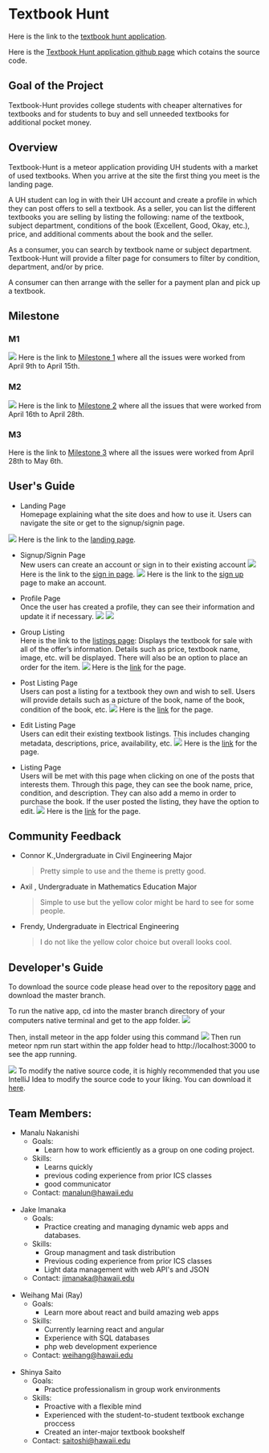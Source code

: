 # Textbook Hunt

Here is the link to the [textbook hunt application](http://textbookhunt.meteorapp.com/#/).

Here is the [Textbook Hunt application github page](https://github.com/textbookhunt/textbookhunt) which cotains the source code.  

## Goal of the Project 

Textbook-Hunt provides college students with cheaper alternatives for textbooks and for students to buy and sell unneeded textbooks for additional pocket money. 

## Overview

Textbook-Hunt is a meteor application providing UH students with a market of used textbooks. When you arrive at the site the first thing you meet is the landing page. 

A UH student can log in with their UH account and create a profile in which they can post offers to sell a textbook. As a seller, you can list the different textbooks you are selling by listing the following: name of the textbook, subject department, conditions of the book (Excellent, Good, Okay, etc.), price, and additional comments about the book and the seller.

As a consumer, you can search by textbook name or subject department. Textbook-Hunt will provide a filter page for consumers to filter by condition, department, and/or by price. 

A consumer can then arrange with the seller for a payment plan and pick up a textbook. 

## Milestone 

### M1 
![](doc/milestone1.png)
Here is the link to [Milestone 1](https://github.com/textbook-hunt/textbookhunt/projects/2) where all the issues were worked from April 9th to April 15th. 


### M2 
![](doc/milestone2.png)
Here is the link to [Milestone 2](https://github.com/textbook-hunt/textbookhunt/projects/3) where all the issues that were worked from April 16th to April 28th. 

### M3 
Here is the link to [Milestone 3](https://github.com/textbookhunt/textbookhunt/projects/4) where all the issues were worked from April 28th to May 6th.

## User's Guide 

* Landing Page <br/>
Homepage explaining what the site does and how to use it.  Users can navigate the site or get to the signup/signin page. 

![](doc/landing.png)
Here is the link to the [landing page](hhttp://textbookhunt.meteorapp.com/#/).

* Signup/Signin Page <br/>
New users can create an account or sign in to their existing account
![](doc/signin-page.png)
Here is the link to the [sign in page](http://textbookhunt.meteorapp.com/#/signin).
![](doc/signup-page.png)
Here is the link to the [sign up](http://textbookhunt.meteorapp.com/#/signup) page to make an account.
* Profile Page <br/>
Once the user has created a profile, they can see their information and update it if necessary.
![](doc/profile.png)
![](doc/editProfile.png)
* Group Listing <br/>
Here is the link to the [listings page](http://textbookhunt.meteorapp.com/#/list): 
Displays the textbook for sale with all of the offer’s information.  Details such as price, textbook name, image, etc. will be displayed.  There will also be an option to place an order for the item.
![](doc/listingPage.png)
Here is the [link](http://textbookhunt.meteorapp.com/#/list) for the page.

* Post Listing Page <br/>
Users can post a listing for a textbook they own and wish to sell.  Users will provide details such as a picture of the book, name of the book, condition of the book, etc.
![](doc/postListing.png)
Here is the [link](http://textbookhunt.meteorapp.com/#/add)  for the page. 

* Edit Listing Page <br/>
Users can edit their existing textbook listings.  This includes changing metadata, descriptions, price, availability, etc.
![](doc/editListing.png)
Here is the [link](http://textbookhunt.meteorapp.com/#/edit/CY8yJrv4vaXYwSuMi) for the page.

* Listing Page <br/>
Users will be met with this page when clicking on one of the posts that interests them.  Through this page, they can see the book name, price, condition, and description. They can also add a memo in order to purchase the book.  If the user posted the listing, they have the option to edit.
![](doc/listing.png)
Here is the [link](http://textbookhunt.meteorapp.com/#/listing/8knbE62zBJLMD4cqn) for the page.

## Community Feedback 
- Connor K.,Undergraduate in Civil Engineering Major  
   >Pretty simple to use and the theme is pretty good. 
- Axil , Undergraduate in Mathematics Education Major 
   > Simple to use but the yellow color might be hard to see for some people.
- Frendy, Undergraduate in Electrical Engineering 
   > I do not like the yellow color choice but overall looks cool. 
## Developer's Guide 

To download the source code please head over to the repository [page](https://github.com/textbookhunt/textbookhunt) and download the master branch. 

To run the native app, cd into the master branch directory of your computers native terminal and get to the app folder.
![](doc/cd.png)

Then, install meteor in the app folder using this command
![](doc/meteorinstall.png)
Then run meteor npm run start within the app folder head to http://localhost:3000 to see the app running.

![](doc/meteornpmrun.png)
To modify the native source code, it is highly recommended that you use IntelliJ Idea to modify the source code to your liking. You can download it [here](https://www.jetbrains.com/idea/download/#section=mac).
## Team Members:

* Manalu Nakanishi
  * Goals:
    * Learn how to work efficiently as a group on one coding project.
  * Skills:
    * Learns quickly
    * previous coding experience from prior ICS classes
    * good communicator
  * Contact: manalun@hawaii.edu
  <br/>
* Jake Imanaka
  * Goals:
    * Practice creating and managing dynamic web apps and databases.
  * Skills:
    * Group managment and task distribution
    * Previous coding experience from prior ICS classes
    * Light data management with web API's and JSON
  * Contact: jimanaka@hawaii.edu
  <br/>
* Weihang Mai (Ray)
  * Goals:
    * Learn more about react and build amazing web apps
  * Skills:
    * Currently learning react and angular
    * Experience with SQL databases
    * php web development experience
  * Contact: weihang@hawaii.edu
  <br/>
* Shinya Saito
  * Goals:
    * Practice professionalism in group work environments
  * Skills:
    * Proactive with a flexible mind
    * Experienced with the student-to-student textbook exchange proccess 
    * Created an inter-major textbook bookshelf
  * Contact: saitoshi@hawaii.edu
  
    

